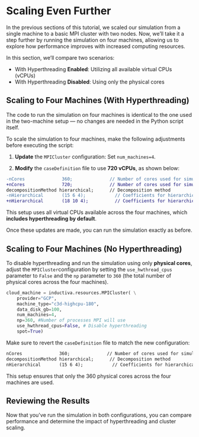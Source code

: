 # Scaling Even Further
In the previous sections of this tutorial, we scaled our simulation from a single machine to a basic MPI cluster with two nodes. 
Now, we’ll take it a step further by running the simulation on four machines, allowing us to explore how performance improves with 
increased computing resources.

In this section, we’ll compare two scenarios:
* With Hyperthreading **Enabled**: Utilizing all available virtual CPUs (vCPUs)
* With Hyperthreading **Disabled**: Using only the physical cores

## Scaling to Four Machines (With Hyperthreading)
The code to run the simulation on four machines is identical to the one used in the two-machine setup — no changes are needed in the Python script itself.

To scale the simulation to four machines, make the following adjustments before executing the script:

1. **Update** the `MPICluster` configuration:
Set `num_machines=4`.

2. **Modify** the `caseDefinition` file to use **720 vCPUs**, as shown below:

```diff
-nCores              360;              // Number of cores used for simulation
+nCores              720;              // Number of cores used for simulation
decompositionMethod hierarchical;      // Decomposition method
-nHierarchical       (15 6 4);           // Coefficients for hierarchical decomposition
+nHierarchical       (18 10 4);          // Coefficients for hierarchical decomposition
```

This setup uses all virtual CPUs available across the four machines, which **includes hyperthreading by default**.

Once these updates are made, you can run the simulation exactly as before.

## Scaling to Four Machines (No Hyperthreading)
To disable hyperthreading and run the simulation using only **physical cores**, adjust the `MPICluster`configuration by setting the `use_hwthread_cpus` parameter to `False` and the `np` parameter to `360` (the total number of physical cores across the four machines).

```python
cloud_machine = inductiva.resources.MPICluster( \
    provider="GCP",
    machine_type="c3d-highcpu-180",
    data_disk_gb=100,
    num_machines=4,
    np=360, #Number of processes MPI will use
    use_hwthread_cpus=False, # Disable hyperthreading
    spot=True)
```

Make sure to revert the `caseDefinition` file to match the new configuration:

```diff
nCores              360;              // Number of cores used for simulation
decompositionMethod hierarchical;      // Decomposition method
nHierarchical       (15 6 4);           // Coefficients for hierarchical decomposition
```

This setup ensures that only the 360 physical cores across the four machines are used.

## Reviewing the Results
Now that you've run the simulation in both configurations, you can compare performance and determine the impact of hyperthreading and cluster scaling.